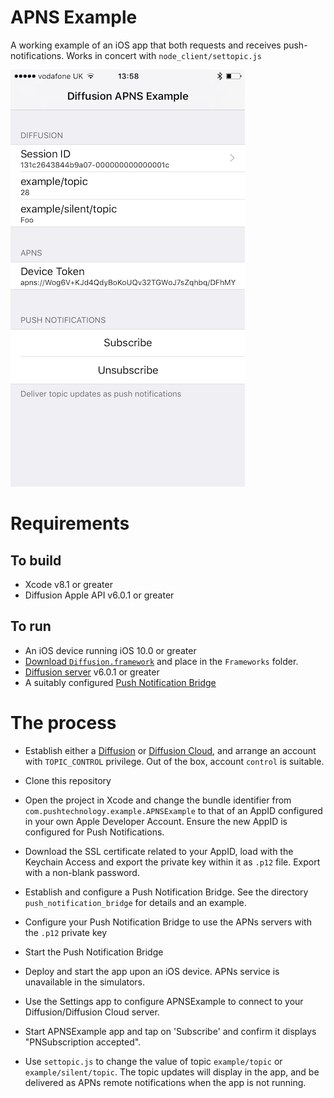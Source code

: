 # APNS Example

A working example of an iOS app that both requests and receives push-notifications. Works in concert with `node_client/settopic.js`

![screenshot](/example-screenshot.png?raw=true "Screenshot of APNSExample app")

# Requirements

## To build

* Xcode v8.1 or greater
* Diffusion Apple API v6.0.1 or greater

## To run

* An iOS device running iOS 10.0 or greater
* [Download `Diffusion.framework`](https://developer.reappt.io/clients/apple/) and place in the `Frameworks` folder.
* [Diffusion server](http://download.pushtechnology.com/) v6.0.1 or greater
* A suitably configured [Push Notification Bridge](http://download.pushtechnology.com/docs/latest/manual/html/administratorguide/pushnotifications/pn_bridge.html)

# The process

* Establish either a [Diffusion](http://download.pushtechnology.com/) or [Diffusion Cloud](https://management.ad.diffusion.cloud/#!/login), and arrange an account with `TOPIC_CONTROL` privilege. Out of the box, account `control` is suitable.

* Clone this repository

* Open the project in Xcode and change the bundle identifier from `com.pushtechnology.example.APNSExample` to that of an AppID configured in your own Apple Developer Account. Ensure the new AppID is configured for Push Notifications.

* Download the SSL certificate related to your AppID, load with the Keychain Access and export the private key within it as `.p12` file. Export with a non-blank password.

* Establish and configure a Push Notification Bridge. See the directory `push_notification_bridge` for details and an example. 

* Configure your Push Notification Bridge to use the APNs servers with the `.p12` private key

* Start the Push Notification Bridge

* Deploy and start the app upon an iOS device. APNs service is unavailable in the simulators.

* Use the Settings app to configure APNSExample to connect to your Diffusion/Diffusion Cloud server.

* Start APNSExample app and tap on 'Subscribe' and confirm it displays "PNSubscription accepted". 

* Use `settopic.js` to change the value of topic `example/topic` or `example/silent/topic`. The topic updates will display in the app, and be delivered as APNs remote notifications when the app is not running.
